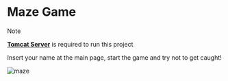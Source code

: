 # Maze Game
 
> [!NOTE] 
> [**Tomcat Server**](https://tomcat.apache.org/download-10.cgi) is required to run this project

Insert your name at the main page, start the game and try not to get caught!

![maze](https://github.com/amadr-95/maze-game/assets/122611230/b16b7e92-2fc7-4031-8e0a-c899ada382db)

